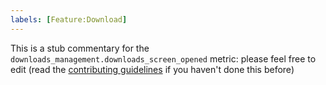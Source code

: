 ```yaml
---
labels: [Feature:Download]
---
```


This is a stub commentary for the `downloads_management.downloads_screen_opened` metric: please feel free to edit (read the
[contributing guidelines](https://github.com/mozilla/glean-annotations/blob/main/CONTRIBUTING.md)
if you haven't done this before)
